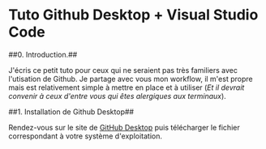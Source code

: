 # Tuto Github Desktop + Visual Studio Code #

##0. Introduction.##

J'écris ce petit tuto pour ceux qui ne seraient pas très familiers avec l'utisation de Github.
Je partage avec vous mon workflow, il m'est propre mais est relativement simple à mettre en place et à utiliser (*Et il devrait convenir à ceux d'entre vous qui êtes alergiques aux terminaux*).

##1. Installation de Github Desktop##

Rendez-vous sur le site de [GitHub Desktop](https://desktop.github.com) puis télécharger le fichier correspondant à votre système d'exploitation.